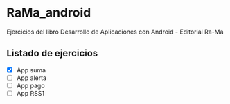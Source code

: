# RaMa_android
Ejercicios del libro Desarrollo de Aplicaciones con Android - Editorial Ra-Ma
## Listado de ejercicios
- [X] App suma
- [ ] App alerta
- [ ] App pago
- [ ] App RSS1
